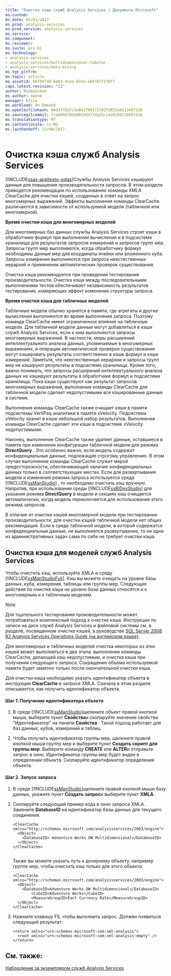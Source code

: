 ```yaml
---
title: "Очистка кэша служб Analysis Services | Документы Microsoft"
ms.custom: 
ms.date: 03/01/2017
ms.prod: analysis-services
ms.prod_service: analysis-services
ms.service: 
ms.component: 
ms.reviewer: 
ms.suite: pro-bi
ms.technology:
- analysis-services
- analysis-services/multidimensional-tabular
- analysis-services/data-mining
ms.tgt_pltfrm: 
ms.topic: article
ms.assetid: 6bf66fdd-6a03-4cea-b7e2-eb676ff276ff
caps.latest.revision: "11"
author: Minewiskan
ms.author: owend
manager: kfile
ms.workload: On Demand
ms.openlocfilehash: 66d337637c1e8d1798172392f2821a4213497136
ms.sourcegitcommit: f1a6944f95dd015d3774a25c14a919421b09151b
ms.translationtype: MT
ms.contentlocale: ru-RU
ms.lasthandoff: 12/08/2017
---
```

# <a name="clear-the-analysis-services-caches"></a>Очистка кэша служб Analysis Services
[!INCLUDE[ssas-appliesto-sqlas](../../includes/ssas-appliesto-sqlas.md)]Службы Analysis Services кэшируют данные для повышения производительности запросов. В этом разделе приводятся рекомендации по использованию команды XMLA ClearCache для очистки кэшей, созданных в ответ на запрос многомерных выражений. Эффекты выполнения команды ClearCache различаются в зависимости от используемой модели (табличной или многомерной).  
  
 **Время очистки кэша для многомерных моделей**  
  
 Для многомерных баз данных службы Analysis Services строят кэши в обработчике формул при выполнении вычисления и в подсистеме хранилища для результатов запросов измерений и запросов групп мер. Запросы групп мер выполняются, когда обработчику формул необходимы данные мер для координаты ячейки или вложенного куба. Запросы измерения выполняются при запросе неестественных иерархий и применении автоматических проверок существования.  
  
 Очистка кэша рекомендуется при проведении тестирования производительности. Очистка кэша между последовательными выполнениями тестов обеспечивает независимость результатов тестирования, измеряющих эффект изменения структуры запроса.  
  
 **Время очистки кэша для табличных моделей**  
  
 Табличные модели обычно хранятся в памяти, где агрегаты и другие вычисления выполняются во время выполнения запроса. Поэтому команда ClearCache имеет ограниченное влияние на табличные модели. Для табличной модели данные могут добавляться в кэши служб Analysis Services, если к ним выполняются запросы многомерных выражений. В частности, меры расширений интеллектуального анализа данных, упоминаемые в многомерных выражениях, и операции автоматической проверки существования могут кэшировать результаты соответственно в кэше формул и кэше измерений. Заметьте, что неестественные иерархии и запросы групп мер не кэшируют результаты в подсистеме хранилища. Кроме того, важно понимать, что запросы расширений интеллектуального анализа данных не кэшируют результаты в обработчике формул и подсистеме хранилища. Пока кэши существуют как результат запросов многомерных выражений, выполнение команды ClearCache для табличной модели сделает недопустимыми все кэшированные данные в системе.  
  
 Выполнение команды ClearCache также очищает кэши в памяти подсистемы VertiPaq аналитики в памяти xVelocity. Подсистема xVelocity хранит в кэше небольшой набор результатов. Выполнение команды ClearCache сделает эти кэши в подсистеме xVelocity недопустимыми.  
  
 Наконец, выполнение ClearCache также удаляет данные, оставшиеся в памяти при изменении конфигурации табличной модели для режима **DirectQuery** . Это особенно важно, если модель содержит конфиденциальные данные, подлежащие строгому управлению. В этом случае выполнение команды ClearCache служит мерой предосторожности, обеспечивающей наличие конфиденциальных данных только в соответствующих местах. Если для развертывания модели и изменения режима запроса используется среда [!INCLUDE[ssManStudio](../../includes/ssmanstudio-md.md)] , то необходимо очистить кэш вручную. Напротив, при использовании среды [!INCLUDE[ssBIDevStudio](../../includes/ssbidevstudio-md.md)] для указания режима **DirectQuery** в модели и секциях кэш очищается автоматически, когда модель переключается для использования этого режима запросов.  
  
 В отличие от очистки кэшей многомерной модели при тестировании производительности, для очистки кэшей табличной модели нет общих рекомендаций. Если в среде табличной модели, в которой содержатся конфиденциальные данные, не выполняется развертывание, то ни одна из административных задач сама по себе не требует очистки кэша.  
  
## <a name="clear-the-cache-for-analysis-services-models"></a>Очистка кэша для моделей служб Analysis Services  
 Чтобы очистить кэш, используйте XMLA и среду [!INCLUDE[ssManStudioFull](../../includes/ssmanstudiofull-md.md)]. Кэш вы можете очищать на уровне базы данных, куба, измерения, таблицы или группы мер. Следующие действия по очистке кэша на уровне базы данных относятся и к многомерным и к табличным моделям.  
  
> [!NOTE]  
>  Для тщательного тестирования производительности может потребоваться комплексный подход к очистке кэша. Инструкции по записи на диск служб Analysis Services и файловой системы см. в разделе, посвященном очистке кэшей, в руководстве [SQL Server 2008 R2 Analysis Services Operations Guide (на английском языке)](http://go.microsoft.com/fwlink/?linkID=http://go.microsoft.com/fwlink/?LinkID=225539).  
  
 Для многомерных и табличных моделей очистка некоторых из этих кэшей может выполняться в два этапа: выполнение команды ClearCache, делающей кэш недопустимым, и очистка кэша при получении следующего запроса. Сокращение объема используемой памяти будет заметно только после окончательной очистки кэша.  
  
 Для очистки кэша необходимо указать идентификатор объекта в инструкции **ClearCache** в запросе XMLA. Сначала в этом разделе описывается, как получить идентификатор объекта.  
  
#### <a name="step-1-get-the-object-identifier"></a>Шаг 1. Получение идентификатора объекта  
  
1.  В среде [!INCLUDE[ssManStudio](../../includes/ssmanstudio-md.md)]щелкните объект правой кнопкой мыши, выберите пункт **Свойства**и скопируйте значение свойства "Идентификатор" на панели **Свойства** . Такой подход работает для баз данных, кубов, измерений и таблиц.  
  
2.  Чтобы получить идентификатор группы мер, щелкните правой кнопкой мыши группу мер и выберите пункт **Создать скрипт для группы мер**. Выберите команду **CREATE** или **ALTER**и отправьте запрос в окно. Идентификатор группы мер будет виден в определении объекта. Скопируйте идентификатор определения объекта.  
  
#### <a name="step-2-run-the-query"></a>Шаг 2. Запуск запроса  
  
1.  В среде [!INCLUDE[ssManStudio](../../includes/ssmanstudio-md.md)]щелкните правой кнопкой мыши базу данных, укажите пункт **Создать запрос**и выберите пункт **XMLA**.  
  
2.  Скопируйте следующий пример кода в окно запроса XMLA. Замените **DatabaseID** на идентификатор базы данных для текущего соединения.  
  
    ```  
    <ClearCache xmlns="http://schemas.microsoft.com/analysisservices/2003/engine">  
      <Object>  
        <DatabaseID> Adventure Works DW Multidimensional</DatabaseID>  
      </Object>  
    </ClearCache>  
  
    ```  
  
     Также вы можете указать путь к дочернему объекту, например группе мер, чтобы очистить кэш только для этого объекта.  
  
    ```  
    <ClearCache xmlns="http://schemas.microsoft.com/analysisservices/2003/engine">  
      <Object>  
        <DatabaseID>Adventure Works DW Multidimensional</DatabaseID>  
            <CubeID>Adventure Works</CubeID>  
            <MeasureGroupID>Fact Currency Rate</MeasureGroupID>  
      </Object>  
    </ClearCache>  
    ```  
  
3.  Нажмите клавишу F5, чтобы выполнить запрос. Должен появиться следующий результат:  
  
    ```  
    <return xmlns="urn:schemas-microsoft-com:xml-analysis">  
      <root xmlns="urn:schemas-microsoft-com:xml-analysis:empty" />  
    </return>  
    ```  
  
## <a name="see-also"></a>См. также:  
 [Наблюдение за экземпляром служб Analysis Services](../../analysis-services/instances/monitor-an-analysis-services-instance.md)  
  
  
